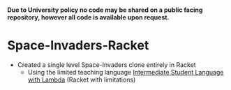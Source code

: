 #### Due to University policy no code may be shared on a public facing repository, however all code is available upon request.

# Space-Invaders-Racket

* Created a single level Space-Invaders clone entirely in Racket
  * Using the limited teaching language [Intermediate Student Language with Lambda](https://docs.racket-lang.org/htdp-langs/intermediate-lam.html) (Racket with limitations)
 
